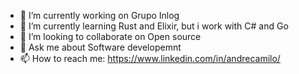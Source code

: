- 🔭 I’m currently working on Grupo Inlog
- 🌱 I’m currently learning Rust and Elixir, but i work with C# and Go
- 👯 I’m looking to collaborate on Open source
- 💬 Ask me about Software developemnt
- 📫 How to reach me: https://www.linkedin.com/in/andrecamilo/
